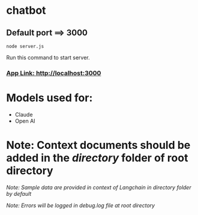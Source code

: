 # chatbot

## Default port ==> 3000


```
node server.js
```
Run this command to start server.

### [App Link: http://localhost:3000](http://localhost:3000)

# Models used for:
- Claude
- Open AI

# Note: Context documents should be added in the *directory* folder of root directory

*Note: Sample data are provided in context of Langchain in directory folder by default*
>
*Note: Errors will be logged in debug.log file at root directory*
